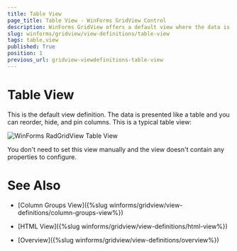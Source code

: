 ```yaml
---
title: Table View
page_title: Table View - WinForms GridView Control
description: WinForms GridView offers a default view where the data is presented like a table and you can reorder, hide and pin columns.
slug: winforms/gridview/view-definitions/table-view
tags: table,view
published: True
position: 1
previous_url: gridview-viewdefinitions-table-view
---
```


# Table View


This is the default view definition. The data is presented like a table and you can reorder, hide, and pin columns. This is a typical table view:

![WinForms RadGridView Table View](images/gridview-viewdefinitions-table-view001.png)

You don't need to set this view manually and the view doesn't contain any properties to configure.
		
# See Also
* [Column Groups View]({%slug winforms/gridview/view-definitions/column-groups-view%})

* [HTML View]({%slug winforms/gridview/view-definitions/html-view%})

* [Overview]({%slug winforms/gridview/view-definitions/overview%})

